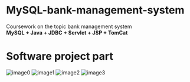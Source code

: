 # MySQL-bank-management-system
Coursework on the topic bank management system<br>
<strong>MySQL + Java + JDBC + Servlet + JSP + TomCat</strong>

<h1>Software project part</h1>

![image0](https://github.com/JustSashaUP/bank-managment-system/assets/94720780/ca0cc847-c86e-4055-aa83-41da4d3eb1cd)
![image1](https://github.com/JustSashaUP/bank-managment-system/assets/94720780/a538673f-8468-441e-adb1-694f386aa13a)
![image2](https://github.com/JustSashaUP/bank-managment-system/assets/94720780/1313c58f-d611-44e0-ac0c-e3d099056d61)
![image3](https://github.com/JustSashaUP/bank-managment-system/assets/94720780/209932b6-2625-4a1a-bb9d-8140e7d04bd4)
